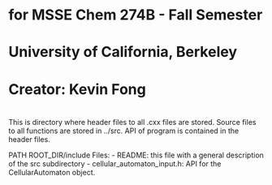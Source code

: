 # for MSSE Chem 274B - Fall Semester
# University of California, Berkeley
# 
# Creator:  Kevin Fong
#
This is directory where header files to all .cxx files are stored. Source files to all functions are stored in ../src.
API of program is contained in the header files. 

PATH ROOT_DIR/include
    Files:
    - README: this file with a general description of the src subdirectory
    - cellular_automaton_input.h: API for the CellularAutomaton object.